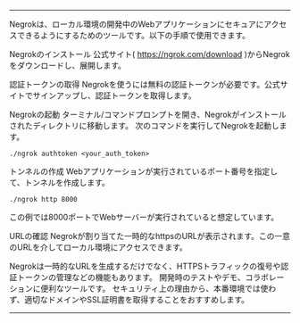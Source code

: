 
---

Negrokは、ローカル環境の開発中のWebアプリケーションにセキュアにアクセスできるようにするためのツールです。以下の手順で使用できます。

Negrokのインストール
公式サイト( https://ngrok.com/download )からNegrokをダウンロードし、展開します。

認証トークンの取得
Negrokを使うには無料の認証トークンが必要です。公式サイトでサインアップし、認証トークンを取得します。

Negrokの起動
ターミナル/コマンドプロンプトを開き、Negrokがインストールされたディレクトリに移動します。
次のコマンドを実行してNegrokを起動します。
```
./ngrok authtoken <your_auth_token>
```
トンネルの作成
Webアプリケーションが実行されているポート番号を指定して、トンネルを作成します。
```
./ngrok http 8000
```

この例では8000ポートでWebサーバーが実行されていると想定しています。

URLの確認
Negrokが割り当てた一時的なhttpsのURLが表示されます。この一意のURLを介してローカル環境にアクセスできます。

Negrokは一時的なURLを生成するだけでなく、HTTPSトラフィックの復号や認証トークンの管理などの機能もあります。
開発時のテストやデモ、コラボレーションに便利なツールです。
セキュリティ上の理由から、本番環境では使わず、適切なドメインやSSL証明書を取得することをおすすめします。

---
